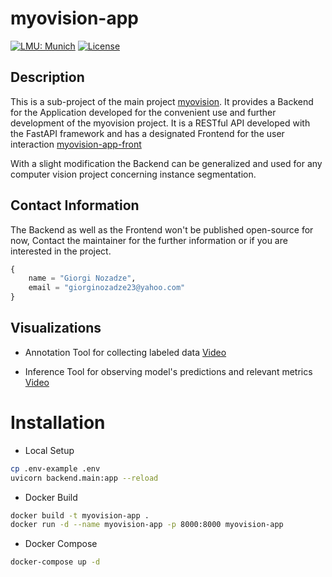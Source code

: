 # myovision-app

[![LMU: Munich](https://img.shields.io/badge/LMU-Munich-009440.svg)](https://www.en.statistik.uni-muenchen.de/index.html)
[![License](https://img.shields.io/badge/License-MIT-blue.svg)](https://opensource.org/licenses/MIT)

## Description

This is a sub-project of the main project [myovision](https://github.com/Noza23/myovision).
It provides a Backend for the Application developed for the convenient use and further development of the myovision project.
It is a RESTful API developed with the FastAPI framework and has a designated Frontend for the user interaction [myovision-app-front](https://github.com/davitchanturia/myovision-app-front)

With a slight modification the Backend can be generalized and used for any computer vision project concerning instance segmentation.

## Contact Information

The Backend as well as the Frontend won't be published open-source for now, Contact the maintainer for the further information or if you are interested in the project.

```python
{
    name = "Giorgi Nozadze",
    email = "giorginozadze23@yahoo.com"
}
```

## Visualizations

- Annotation Tool for collecting labeled data
  [Video](https://drive.google.com/file/d/1JFWEre71lWuu_wAtUcogsJ7cMXfV57Or/view?usp=sharing)

- Inference Tool for observing model's predictions and relevant metrics
  [Video](https://drive.google.com/file/d/1JFWEre71lWuu_wAtUcogsJ7cMXfV57Or/view?usp=sharing)

# Installation

- Local Setup

```bash
cp .env-example .env
uvicorn backend.main:app --reload
```

- Docker Build

```bash
docker build -t myovision-app .
docker run -d --name myovision-app -p 8000:8000 myovision-app
```

- Docker Compose

```bash
docker-compose up -d
```
